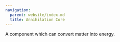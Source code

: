 ```yaml
---
navigation:
  parent: website/index.md
  title: Annihilation Core
---
```


A component which can convert matter into energy.

<RecipeFor id="annihilation_core" />
